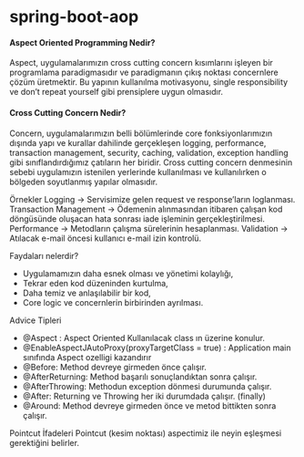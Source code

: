 # spring-boot-aop
#### Aspect Oriented Programming Nedir? ####
Aspect, uygulamalarımızın cross cutting concern kısımlarını işleyen bir programlama paradigmasıdır ve
paradigmanın çıkış noktası concernlere çözüm üretmektir.
Bu yapının kullanılma motivasyonu, single responsibility ve don’t repeat yourself gibi prensiplere uygun olmasıdır.


#### Cross Cutting Concern Nedir? ####
Concern, uygulamalarımızın belli bölümlerinde core fonksiyonlarımızın dışında yapı ve kurallar dahilinde gerçekleşen
logging, performance, transaction management, security, caching, validation, exception handling
gibi sınıflandırdığımız çatıların her biridir.
Cross cutting concern denmesinin sebebi uygulamızın istenilen yerlerinde kullanılması ve kullanılırken o bölgeden soyutlanmış yapılar olmasıdır.

Örnekler
Logging → Servisimize gelen request ve response’ların loglanması.
Transaction Management → Ödemenin alınmasından itibaren çalışan kod döngüsünde oluşacan hata sonrası iade işleminin gerçekleştirilmesi.
Performance → Metodların çalışma sürelerinin hesaplanması.
Validation → Atılacak e-mail öncesi kullanıcı e-mail izin kontrolü.

Faydaları nelerdir?
- Uygulamamızın daha esnek olması ve yönetimi kolaylığı,
- Tekrar eden kod düzeninden kurtulma,
- Daha temiz ve anlaşılabilir bir kod,
- Core logic ve concernlerin birbirinden ayrılması.


Advice Tipleri
- @Aspect : Aspect Oriented Kullanılacak class ın üzerine konulur.
- @EnableAspectJAutoProxy(proxyTargetClass = true) : Application main sınıfında Aspect ozelligi kazandırır
- @Before: Method devreye girmeden önce çalışır.
- @AfterReturning: Method başarılı sonuçlandıktan sonra çalışır.
- @AfterThrowing: Methodun exception dönmesi durumunda çalışır.
- @After: Returning ve Throwing her iki durumdada çalışır. (finally)
- @Around: Method devreye girmeden önce ve metod bittikten sonra çalışır.


Pointcut İfadeleri
Pointcut (kesim noktası) aspectimiz ile neyin eşleşmesi gerektiğini belirler.
